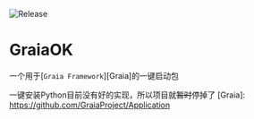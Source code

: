 ![Release](https://github.com/EricTianC/GraiaOK/workflows/Release/badge.svg)
# GraiaOK

一个用于[`Graia Framework`][Graia]的一键启动包

一键安装Python目前没有好的实现，所以项目就~~暂时~~停掉了
[Graia]: https://github.com/GraiaProject/Application